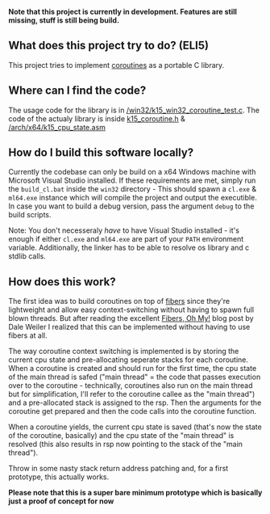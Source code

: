 **Note that this project is currently in development. Features are still missing, stuff is still being build.**

## What does this project try to do? (ELI5)
This project tries to implement [coroutines](https://en.wikipedia.org/wiki/Coroutine) as a portable C library.

## Where can I find the code?
The usage code for the library is in [/win32/k15_win32_coroutine_test.c](https://github.com/FelixK15/k15_coroutine/blob/main/win32/k15_win32_coroutine_test.c).
The code of the actualy library is inside [k15_coroutine.h](https://github.com/FelixK15/k15_coroutine/blob/main/k15_coroutine.h) & [/arch/x64/k15_cpu_state.asm](https://github.com/FelixK15/k15_coroutine/blob/main/arch/x64/k15_cpu_state.asm)

## How do I build this software locally?
Currently the codebase can only be build on a x64 Windows machine with Microsoft Visual Studio installed.
If these requirements are met, simply run the `build_cl.bat`  inside the `win32` directory - This should spawn a `cl.exe` & `ml64.exe` instance which will compile the project and output the executible. In case you want to build a debug version, pass the argument `debug` to the build scripts.

Note: You don't necesseraly *have* to have Visual Studio installed - it's enough if either `cl.exe` and `ml64.exe` are part of your `PATH` environment variable. 
Additionally, the linker has to be able to resolve os library and c stdlib calls.

## How does this work?
The first idea was to build coroutines on top of [fibers](https://en.wikipedia.org/wiki/Fiber_(computer_science)) since they're lightweight and allow easy context-switching without having to spawn full blown threads.
But after reading the excellent [Fibers, Oh My!](https://graphitemaster.github.io/fibers/) blog post by Dale Weiler I realized that this can be implemented without having to use fibers at all.

The way coroutine context switching is implemented is by storing the current cpu state and pre-allocating seperate stacks for each coroutine. When a coroutine is created and should run for the first time, the cpu state of the main thread is safed ("main thread" = the code that passes execution over to the coroutine - technically, coroutines also run on the main thread but for simplification, I'll refer to the coroutine callee as the "main thread") and a pre-allocated stack is assigned to the rsp. Then the arguments for the coroutine get prepared and then the code calls into the coroutine function.

 When a coroutine yields, the current cpu state is saved (that's now the state of the coroutine, basically) and the cpu state of the "main thread" is resolved (this also results in rsp now pointing to the stack of the "main thread").

 Throw in some nasty stack return address patching and, for a first prototype, this actually works.


 **Please note that this is a super bare minimum prototype which is basically just a proof of concept for now**
